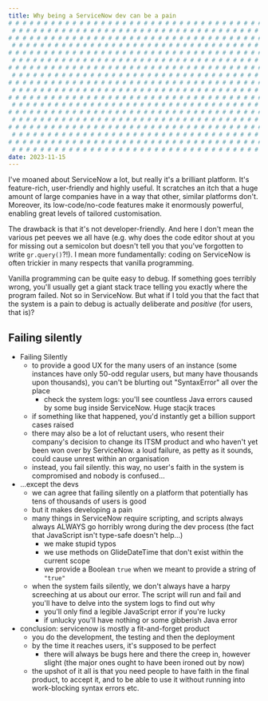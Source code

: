 ```yaml
---
title: Why being a ServiceNow dev can be a pain
# # # # # # # # # # # # # # # # # # # # # # # # # # # # # # # # # # # # # # # #
 # # # # # # # # # # # # # # # # # # # # # # # # # # # # # # # # # # # # # # # #
# # # # # # # # # # # # # # # # # # # # # # # # # # # # # # # # # # # # # # # #
 # # # # # # # # # # # # # # # # # # # # # # # # # # # # # # # # # # # # # # # #
# # # # # # # # # # # # # # # # # # # # # # # # # # # # # # # # # # # # # # # #
 # # # # # # # # # # # # # # # # # # # # # # # # # # # # # # # # # # # # # # # #
# # # # # # # # # # # # # # # # # # # # # # # # # # # # # # # # # # # # # # # #
 # # # # # # # # # # # # # # # # # # # # # # # # # # # # # # # # # # # # # # # #
# # # # # # # # # # # # # # # # # # # # # # # # # # # # # # # # # # # # # # # #
 # # # # # # # # # # # # # # # # # # # # # # # # # # # # # # # # # # # # # # # #
# # # # # # # # # # # # # # # # # # # # # # # # # # # # # # # # # # # # # # # #
 # # # # # # # # # # # # # # # # # # # # # # # # # # # # # # # # # # # # # # # #
# # # # # # # # # # # # # # # # # # # # # # # # # # # # # # # # # # # # # # # #
 # # # # # # # # # # # # # # # # # # # # # # # # # # # # # # # # # # # # # # # #
# # # # # # # # # # # # # # # # # # # # # # # # # # # # # # # # # # # # # # # #
 # # # # # # # # # # # # # # # # # # # # # # # # # # # # # # # # # # # # # # # #
# # # # # # # # # # # # # # # # # # # # # # # # # # # # # # # # # # # # # # # #
 # # # # # # # # # # # # # # # # # # # # # # # # # # # # # # # # # # # # # # # #
date: 2023-11-15
---
```


I've moaned about ServiceNow a lot, but really it's a brilliant platform. It's feature-rich, user-friendly and highly useful. It scratches an itch that a huge amount of large companies have in a way that other, similar platforms don't. Moreover, its low-code/no-code features make it enormously powerful, enabling great levels of tailored customisation.

The drawback is that it's not developer-friendly. And here I don't mean the various pet peeves we all have (e.g. why does the code editor shout at you for missing out a semicolon but doesn't tell you that you've forgotten to write `gr.query()`?!). I mean more fundamentally: coding on ServiceNow is often trickier in many respects that vanilla programming.

Vanilla programming can be quite easy to debug. If something goes terribly wrong, you'll usually get a giant stack trace telling you exactly where the program failed. Not so in ServiceNow. But what if I told you that the fact that the system is a pain to debug is actually deliberate and _positive_ (for users, that is)?

## Failing silently

- Failing Silently
  - to provide a good UX for the many users of an instance (some instances have only 50-odd regular users, but many have thousands upon thousands), you can't be blurting out "SyntaxError" all over the place
    - check the system logs: you'll see countless Java errors caused by some bug inside ServiceNow. Huge stacjk traces
  - if something like that happened, you'd instantly get a billion support cases raised
  - there may also be a lot of reluctant users, who resent their company's decision to change its ITSM product and who haven't yet been won over by ServiceNow. a loud failure, as petty as it sounds, could cause unrest within an organisation
  - instead, you fail silently. this way, no user's faith in the system is compromised and nobody is confused...
- ...except the devs
  - we can agree that failing silently on a platform that potentially has tens of thousands of users is good
  - but it makes developing a pain
  - many things in ServiceNow require scripting, and scripts always always ALWAYS go horribly wrong during the dev process (the fact that JavaScript isn't type-safe doesn't help...)
    - we make stupid typos
    - we use methods on GlideDateTime that don't exist within the current scope
    - we provide a Boolean `true` when we meant to provide a string of `"true"`
  - when the system fails silently, we don't always have a harpy screeching at us about our error. The script will run and fail and you'll have to delve into the system logs to find out why
    - you'll only find a legible JavaScript error if you're lucky
    - if unlucky you'll have nothing or some gibberish Java error
- conclusion: servicenow is mostly a fit-and-forget product
  - you do the development, the testing and then the deployment
  - by the time it reaches users, it's supposed to be perfect
    - there will always be bugs here and there the creep in, however slight (the major ones ought to have been ironed out by now)
  - the upshot of it all is that you need people to have faith in the final product, to accept it, and to be able to use it without running into work-blocking syntax errors etc.
